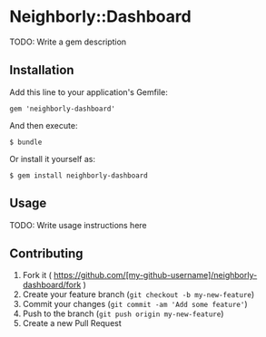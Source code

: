 # Neighborly::Dashboard

TODO: Write a gem description

## Installation

Add this line to your application's Gemfile:

    gem 'neighborly-dashboard'

And then execute:

    $ bundle

Or install it yourself as:

    $ gem install neighborly-dashboard

## Usage

TODO: Write usage instructions here

## Contributing

1. Fork it ( https://github.com/[my-github-username]/neighborly-dashboard/fork )
2. Create your feature branch (`git checkout -b my-new-feature`)
3. Commit your changes (`git commit -am 'Add some feature'`)
4. Push to the branch (`git push origin my-new-feature`)
5. Create a new Pull Request
